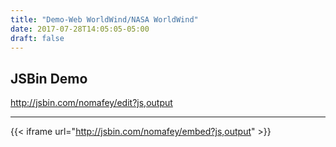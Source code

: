 ```yaml
---
title: "Demo-Web WorldWind/NASA WorldWind"
date: 2017-07-28T14:05:05-05:00
draft: false
---
```


## JSBin Demo

http://jsbin.com/nomafey/edit?js,output

---

{{< iframe url="http://jsbin.com/nomafey/embed?js,output" >}}
